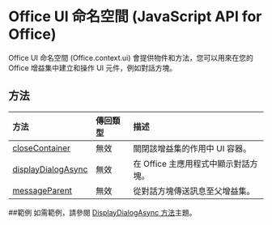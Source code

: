 # <a name="office-ui-namespace-javascript-api-for-office"></a>Office UI 命名空間 (JavaScript API for Office)

Office UI 命名空間 (Office.context.ui) 會提供物件和方法，您可以用來在您的 Office 增益集中建立和操作 UI 元件，例如對話方塊。 

## <a name="methods"></a>方法

| 方法           | 傳回類型    |描述|
|:---------------|:--------|:----------|
|[closeContainer](officeui.closecontainer.md)|無效|關閉該增益集的作用中 UI 容器。|
|[displayDialogAsync](officeui.displaydialogasync.md)|無效|在 Office 主應用程式中顯示對話方塊。|
|[messageParent](officeui.messageparent.md)|無效|從對話方塊傳送訊息至父增益集。|

##<a name="examples"></a>範例
如需範例，請參閱 [DisplayDialogAsync 方法](officeui.displaydialogasync.md)主題。

